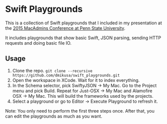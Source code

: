 # Swift Playgrounds

This is a collection of Swift playgrounds that I included in my presentation at the [2015 MacAdmins Conference at     Penn State University](http://macadmins.psu.edu/).

It includes playgrounds that show basic Swift, JSON parsing, sending HTTP requests and doing basic file IO.

## Usage

1. Clone the repo.  `git clone --recursive https://github.com/dmikusa/swift_playgrounds.git`
2. Open the workspace in XCode.  Wait for it to index everything.
3. In the Schema selector, pick SwiftyJSON -> My Mac.  Go to the Project menu and pick Build.  Repeat for Just-OSX -> My Mac and Alamofire OSX -> My Mac.  This will build the frameworks used by the projects.
4. Select a playground or go to Editor -> Execute Playground to refresh it.

Note:  You only need to perform the first three steps once.  After that, you can edit the playgrounds as much as you want.
